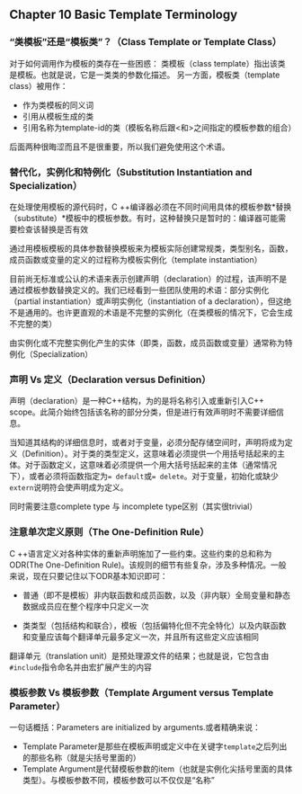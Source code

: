 ## Chapter 10 Basic Template Terminology

### “类模板”还是“模板类”？（Class Template or Template Class）

对于如何调用作为模板的类存在一些困惑：
类模板（class template）指出该类是模板。也就是说，它是一类类的参数化描述。
另一方面，模板类（template class）被用作：

+ 作为类模板的同义词
+ 引用从模板生成的类
+ 引用名称为template-id的类（模板名称后跟<和>之间指定的模板参数的组合）

后面两种很晦涩而且不是很重要，所以我们避免使用这个术语。

### 替代化，实例化和特例化（Substitution Instantiation and Specialization）

在处理使用模板的源代码时，C ++编译器必须在不同时间用具体的模板参数*替换（substitute）*模板中的模板参数。有时，这种替换只是暂时的：编译器可能需要检查该替换是否有效

通过用模板模板的具体参数替换模板来为模板实际创建常规类，类型别名，函数，成员函数或变量的定义的过程称为模板实例化（template instantiation）

目前尚无标准或公认的术语来表示创建声明（declaration）的过程，该声明不是通过模板参数替换定义的。我们已经看到一些团队使用的术语：部分实例化（partial instantiation）或声明实例化（instantiation of a declaration），但这绝不是通用的。也许更直观的术语是不完整的实例化（在类模板的情况下，它会生成不完整的类）

由实例化或不完整实例化产生的实体（即类，函数，成员函数或变量）通常称为特例化（Specialization）

### 声明 Vs 定义（Declaration versus Definition）

声明（declaration）是一种C++结构，为的是将名称引入或重新引入C++ scope。此简介始终包括该名称的部分分类，但是进行有效声明时不需要详细信息。

当知道其结构的详细信息时，或者对于变量，必须分配存储空间时，声明将成为定义（Definition）。对于类的类型定义，这意味着必须提供一个用括号括起来的主体。对于函数定义，这意味着必须提供一个用大括号括起来的主体（通常情况下），或者必须将函数指定为`= default`或`= delete`。对于变量，初始化或缺少`extern`说明符会使声明成为定义。

同时需要注意complete type 与 incomplete type区别（其实很trivial）

### 注意单次定义原则（The One-Definition Rule）

C ++语言定义对各种实体的重新声明施加了一些约束。这些约束的总和称为ODR(The One-Definition Rule)。该规则的细节有些复杂，涉及多种情况。一般来说，现在只要记住以下ODR基本知识即可：

+ 普通（即不是模板）非内联函数和成员函数，以及（非内联）全局变量和静态数据成员应在整个程序中只定义一次

+ 类类型（包括结构和联合），模板（包括偏特化但不完全特化）以及内联函数和变量应该每个翻译单元最多定义一次，并且所有这些定义应该相同

翻译单元（translation unit）是预处理源文件的结果；也就是说，它包含由`#include`指令命名并由宏扩展产生的内容

### 模板参数 Vs 模板参数（Template Argument versus Template Parameter）

一句话概括：Parameters are initialized by arguments.或者精确来说：

+ Template Parameter是那些在模板声明或定义中在关键字`template`之后列出的那些名称（就是尖括号里面的）
+ Template Argument是代替模板参数的item（也就是实例化尖括号里面的具体类型）。与模板参数不同，模板参数可以不仅仅是“名称”
